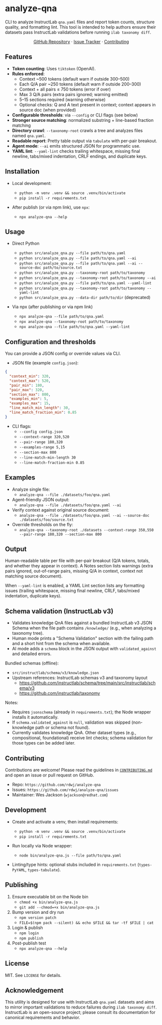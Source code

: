 # analyze-qna

CLI to analyze InstructLab `qna.yaml` files and report token counts, structure quality, and formatting lint. This tool is intended to help authors ensure their datasets pass InstructLab validations before running `ilab taxonomy diff`.

<p align="center">
  <a href="https://github.com/rdwj/analyze-qna">GitHub Repository</a> ·
  <a href="https://github.com/rdwj/analyze-qna/issues">Issue Tracker</a> ·
  <a href="https://github.com/rdwj/analyze-qna/blob/main/CONTRIBUTING.md">Contributing</a>
</p>

## Features
- **Token counting**: Uses `tiktoken` (OpenAI).
- **Rules enforced**:
  - Context ~500 tokens (default warn if outside 300–500)
  - Each Q/A pair ~250 tokens (default warn if outside 200–300)
  - Context + all pairs ≤ 750 tokens (error if over)
  - Max 3 Q/A pairs (extra pairs ignored; warning emitted)
  - 5–15 sections required (warning otherwise)
  - Optional checks: Q and A text present in context; context appears in source doc (when provided)
- **Configurable thresholds**: via `--config` or CLI flags (see below)
- **Stronger source matching**: normalized substring + line-based fraction matching
- **Directory crawl**: `--taxonomy-root` crawls a tree and analyzes files named `qna.yaml`.
- **Readable report**: Pretty table output via `tabulate` with per-pair breakout.
- **Agent mode**: `--ai` emits structured JSON for programmatic use.
- **YAML lint**: `--yaml-lint` checks trailing whitespace, missing final newline, tabs/mixed indentation, CRLF endings, and duplicate keys.

## Installation

- Local development:
  - `python -m venv .venv && source .venv/bin/activate`
  - `pip install -r requirements.txt`

- After publish (or via npm link), use `npx`:
  - `npx analyze-qna --help`

## Usage

- Direct Python
  - `python src/analyze_qna.py --file path/to/qna.yaml`
  - `python src/analyze_qna.py --file path/to/qna.yaml --ai`
  - `python src/analyze_qna.py --file path/to/qna.yaml --ai --source-doc path/to/source.txt`
  - `python src/analyze_qna.py --taxonomy-root path/to/taxonomy`
  - `python src/analyze_qna.py --taxonomy-root path/to/taxonomy --ai`
  - `python src/analyze_qna.py --file path/to/qna.yaml --yaml-lint`
  - `python src/analyze_qna.py --taxonomy-root path/to/taxonomy --yaml-lint`
  - `python src/analyze_qna.py --data-dir path/to/dir` (deprecated)

- Via npx (after publishing or via npm link)
  - `npx analyze-qna --file path/to/qna.yaml`
  - `npx analyze-qna --taxonomy-root path/to/taxonomy`
  - `npx analyze-qna --file path/to/qna.yaml --yaml-lint`

## Configuration and thresholds

You can provide a JSON config or override values via CLI.

- JSON file (example `config.json`):
```json
{
  "context_min": 320,
  "context_max": 520,
  "pair_min": 180,
  "pair_max": 320,
  "section_max": 800,
  "examples_min": 5,
  "examples_max": 15,
  "line_match_min_length": 30,
  "line_match_fraction_min": 0.85
}
```

- CLI flags:
  - `--config config.json`
  - `--context-range 320,520`
  - `--pair-range 180,320`
  - `--examples-range 5,15`
  - `--section-max 800`
  - `--line-match-min-length 30`
  - `--line-match-fraction-min 0.85`

## Examples

- Analyze single file:
  - `analyze-qna --file ./datasets/foo/qna.yaml`
- Agent-friendly JSON output:
  - `analyze-qna --file ./datasets/foo/qna.yaml --ai`
- Verify context against original source document:
  - `analyze-qna --file ./datasets/foo/qna.yaml --ai --source-doc ./datasets/foo/source.txt`
- Override thresholds on the fly:
  - `analyze-qna --taxonomy-root ./datasets --context-range 350,550 --pair-range 180,320 --section-max 800`

## Output

Human-readable table per file with per-pair breakout (Q/A tokens, totals, and whether they appear in context). A Notes section lists warnings (extra pairs ignored, out-of-range pairs, missing Q/A in context, context not matching source document).

When `--yaml-lint` is enabled, a YAML Lint section lists any formatting issues (trailing whitespace, missing final newline, CRLF, tabs/mixed indentation, duplicate keys).

## Schema validation (InstructLab v3)

- Validates knowledge QnA files against a bundled InstructLab v3 JSON Schema when the file path contains `/knowledge/` (e.g., when analyzing a taxonomy tree).
- Human mode prints a "Schema Validation" section with the failing path and a short hint from the schema when available.
- AI mode adds a `schema` block in the JSON output with `validated_against` and detailed errors.

Bundled schemas (offline):
- `src/instructlab/schema/v3/knowledge.json`
- Upstream references: InstructLab schemas v3 and taxonomy layout
  - https://github.com/instructlab/schema/tree/main/src/instructlab/schema/v3
  - https://github.com/instructlab/taxonomy

Notes:
- Requires `jsonschema` (already in `requirements.txt`); the Node wrapper installs it automatically.
- If `schema.validated_against` is `null`, validation was skipped (non-knowledge path or schema not found).
- Currently validates knowledge QnA. Other dataset types (e.g., compositional, foundational) receive lint checks; schema validation for those types can be added later.

## Contributing

Contributions are welcome! Please read the guidelines in [`CONTRIBUTING.md`](https://github.com/rdwj/analyze-qna/blob/main/CONTRIBUTING.md) and open an issue or pull request on GitHub.

- Repo: `https://github.com/rdwj/analyze-qna`
- Issues: `https://github.com/rdwj/analyze-qna/issues`
- Maintainer: Wes Jackson (`wjackson@redhat.com`)

## Development

- Create and activate a venv, then install requirements:
  - `python -m venv .venv && source .venv/bin/activate`
  - `pip install -r requirements.txt`

- Run locally via Node wrapper:
  - `node bin/analyze-qna.js --file path/to/qna.yaml`

- Linting/type hints: optional stubs included in `requirements.txt` (`types-PyYAML`, `types-tabulate`).

## Publishing

1. Ensure executable bit on the Node bin
   - `chmod +x bin/analyze-qna.js`
   - `git add --chmod=+x bin/analyze-qna.js`
2. Bump version and dry run
   - `npm version patch`
   - `FILE=$(npm pack --silent) && echo $FILE && tar -tf $FILE | cat`
3. Login & publish
   - `npm login`
   - `npm publish`
4. Post-publish test
   - `npx analyze-qna --help`

## License

MIT. See `LICENSE` for details.

## Acknowledgement

This utility is designed for use with InstructLab `qna.yaml` datasets and aims to mirror important validations to reduce failures during `ilab taxonomy diff`. InstructLab is an open-source project; please consult its documentation for canonical requirements and behavior.
